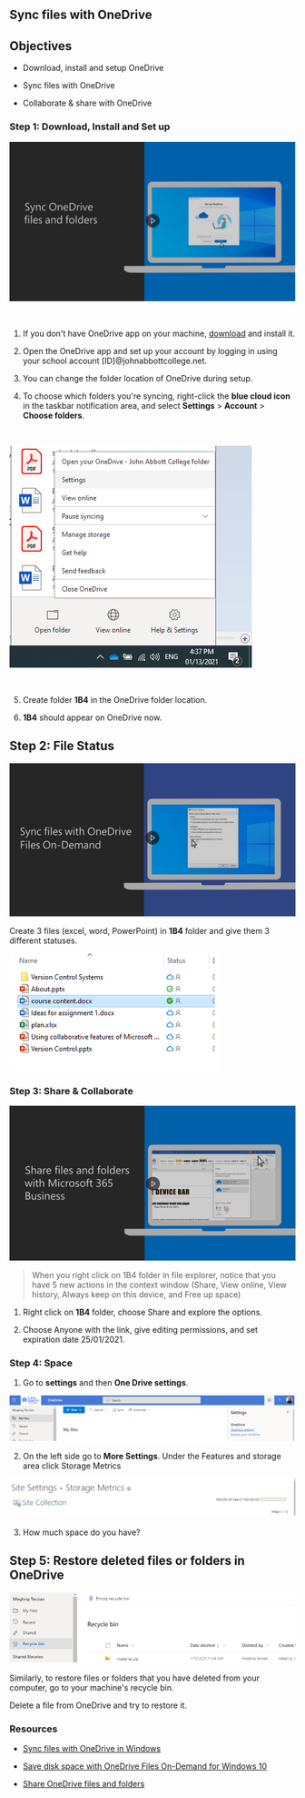 ## Sync files with OneDrive

## Objectives

-   Download, install and setup OneDrive
    
-   Sync files with OneDrive
    
-   Collaborate & share with OneDrive
    

### Step 1: Download, Install and Set up

[![Video on how to sunc onedrive files and folder](assets/onedrive-sync.png)](https://www.microsoft.com/en-us/videoplayer/embed/RE1FLzP?pid=ocpVideo0-innerdiv-oneplayer&postJsllMsg=true&maskLevel=20&market=en-us)

<br>

1.  If you don't have OneDrive app on your machine, [download](https://www.microsoft.com/en-ca/microsoft-365/onedrive/download) and install it.
    
2.  Open the OneDrive app and set up your account by logging in using your school account [ID]@johnabbottcollege.net.
    
3.  You can change the folder location of OneDrive during setup.
    
4.  To choose which folders you're syncing, right-click the **blue cloud icon** in the taskbar notification area, and select **Settings** > **Account** > **Choose folders**.
    	
<br>

![one drive options from the windows task bar](assets/onedrive-settings.png)

<br>


5.  Create folder **1B4** in the OneDrive folder location.
    
6.  **1B4** should appear on OneDrive now.
    

## Step 2: File Status

[![](assets/sync-on-demand.png)](https://www.microsoft.com/en-us/videoplayer/embed/RE1FTHY?pid=ocpVideo0-innerdiv-oneplayer&postJsllMsg=true&maskLevel=20&market=en-us)


Create 3 files (excel, word, PowerPoint) in **1B4** folder and give them 3 different statuses.

![one drive file status in File Explorer](assets/onedrive-file-status.png)


### Step 3: Share & Collaborate

[![Video on how to share files using one drive](assets/one-drive-sharing.png)](https://www.microsoft.com/en-us/videoplayer/embed/RWfnZL?pid=ocpVideo0-innerdiv-oneplayer&postJsllMsg=true&maskLevel=20&market=en-us)


> When you right click on 1B4 folder in file explorer, notice that you have 5 new actions in the context window (Share, View online, View history, Always keep on this device, and Free up space)

1.  Right click on **1B4** folder, choose Share and explore the options.
    
2.  Choose Anyone with the link, give editing permissions, and set expiration date 25/01/2021.
    

### Step 4: Space

1.  Go to **settings** and then **One Drive settings**.

![One drive settings on online view](assets/onedrive-online-settings.png)
    
2.  On the left side go to **More Settings**. Under the Features and storage area click Storage Metrics

![checking storage space in one drive](assets/onedrive-storage-space.png)


3.  How much space do you have?
    

## Step 5: Restore deleted files or folders in OneDrive

![Where to find deleted files in order to restore them](assets/onedrive-restore-files.png)


Similarly, to restore files or folders that you have deleted from your computer, go to your machine's recycle bin.

Delete a file from OneDrive and try to restore it.

### Resources

-   [Sync files with OneDrive in Windows](https://support.microsoft.com/en-us/office/sync-files--%20with-onedrive-in-windows-615391c4-2bd3-4aae-a42a-858262e42a49)
    
-   [Save disk space with OneDrive Files On-Demand for Windows 10](https://support.microsoft.com/en-us/office/save-disk-space-with-onedrive-files-on-demand-for-windows-10-0e6860d3-d9f3-4971-b321-7092438fb38e)
    
-   [Share OneDrive files and folders](https://support.microsoft.com/en-us/office/share-onedrive-files-and-folders-9fcc2f7d-de0c-4cec-93b0-a82024800c07)